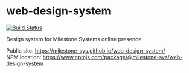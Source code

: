 # web-design-system
[![Build Status](https://travis-ci.org/milestone-sys/web-design-system.svg?branch=master)](https://travis-ci.org/milestone-sys/web-design-system)

Design system for Milestone Systems online presence 

Public site: https://milestone-sys.github.io/web-design-system/
<br>NPM location: https://www.npmjs.com/package/@milestone-sys/web-design-system
